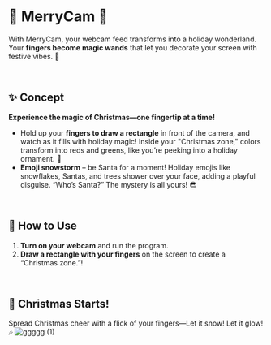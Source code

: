 # 🎅 MerryCam 🎄

With MerryCam, your webcam feed transforms into a holiday wonderland. Your **fingers become magic wands** that let you decorate your screen with festive vibes. 🎉  

<br>

## ✨ Concept

**Experience the magic of Christmas—one fingertip at a time!**

- Hold up your **fingers to draw a rectangle** in front of the camera, and watch as it fills with holiday magic! Inside your "Christmas zone," colors transform into reds and greens, like you’re peeking into a holiday ornament. 🎄
- **Emoji snowstorm** – be Santa for a moment! Holiday emojis like snowflakes, Santas, and trees shower over your face, adding a playful disguise. “Who’s Santa?” The mystery is all yours! 😎  
<br>

## 🎅 How to Use

1. **Turn on your webcam** and run the program.
2. **Draw a rectangle with your fingers** on the screen to create a “Christmas zone.”!  

<br>

## 🎄 Christmas Starts!

Spread Christmas cheer with a flick of your fingers—Let it snow! Let it glow! 🎶
![ggggg (1)](https://github.com/user-attachments/assets/fe86cc6b-e2e1-4bce-b2eb-d805370c0eda)
